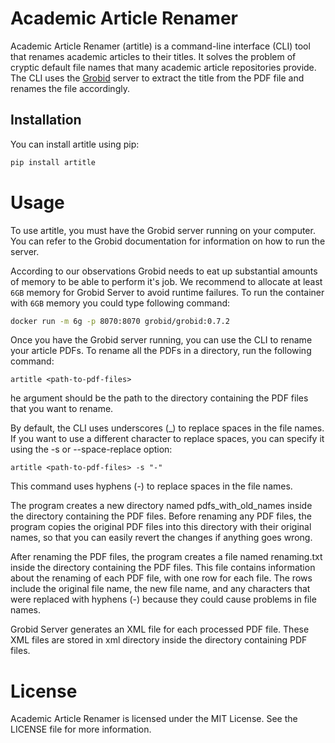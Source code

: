 # Academic Article Renamer

Academic Article Renamer (artitle) is a command-line interface (CLI) tool that renames academic articles to their titles. It solves the problem of cryptic default file names that many academic article repositories provide. The CLI uses the [Grobid](https://grobid.readthedocs.io/en/latest/) server to extract the title from the PDF file and renames the file accordingly.

## Installation

You can install artitle using pip:

```sh
pip install artitle
```

# Usage

To use artitle, you must have the Grobid server running on your computer. You can refer to the Grobid documentation for information on how to run the server.

According to our observations Grobid needs to eat up substantial amounts of memory to be able to perform it's job. We recommend to allocate at least `6GB` memory for Grobid Server to avoid runtime failures. To run the container with `6GB` memory you could type following command:

```bash
docker run -m 6g -p 8070:8070 grobid/grobid:0.7.2
```

Once you have the Grobid server running, you can use the CLI to rename your article PDFs. To rename all the PDFs in a directory, run the following command:

```shell
artitle <path-to-pdf-files>
```

he <path-to-pdf-files> argument should be the path to the directory containing the PDF files that you want to rename.

By default, the CLI uses underscores (_) to replace spaces in the file names. If you want to use a different character to replace spaces, you can specify it using the -s or --space-replace option:

```shell
artitle <path-to-pdf-files> -s "-"
```

This command uses hyphens (-) to replace spaces in the file names.

The program creates a new directory named pdfs_with_old_names inside the directory containing the PDF files. Before renaming any PDF files, the program copies the original PDF files into this directory with their original names, so that you can easily revert the changes if anything goes wrong.

After renaming the PDF files, the program creates a file named renaming.txt inside the directory containing the PDF files. This file contains information about the renaming of each PDF file, with one row for each file. The rows include the original file name, the new file name, and any characters that were replaced with hyphens (-) because they could cause problems in file names.

Grobid Server generates an XML file for each processed PDF file. These XML files are stored in xml directory inside the directory containing PDF files.

# License

Academic Article Renamer is licensed under the MIT License. See the LICENSE file for more information.
